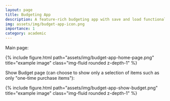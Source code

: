 ```yaml
---
layout: page
title: Budgeting App
description: A feature-rich budgeting app with save and load functionality
img: assets/img/budget-app-icon.png
importance: 1
category: academic
---
```


[//]: # (CITATION: https://www.flaticon.com/free-icon/budget_781902)
Main page:
<div class="row">
    <div class="col-sm mt-3 mt-md-0">
        {% include figure.html path="assets/img/budget-app-home-page.png" title="example image" class="img-fluid rounded z-depth-1" %}
    </div>
</div>

Show Budget page (can choose to show only a selection of items such as only "one-time purchase items"):
<div class="row">
    <div class="col-sm mt-3 mt-md-0">
        {% include figure.html path="assets/img/budget-app-show-budget.png" title="example image" class="img-fluid rounded z-depth-1" %}
    </div>
</div>